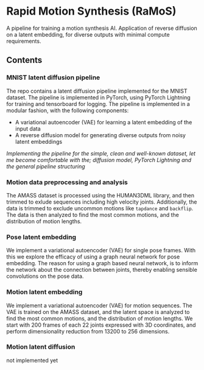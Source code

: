 
# Rapid Motion Synthesis (RaMoS)

A pipeline for training a motion synthesis AI. Application of reverse diffusion on a latent embedding, for diverse outputs with minimal compute requirements.

## Contents

### MNIST latent diffusion pipeline

The repo contains a latent diffusion pipeline implemented for the MNIST dataset. The pipeline is implemented in PyTorch, using PyTorch Lightning for training and tensorboard for logging. The pipeline is implemented in a modular fashion, with the following components:

- A variational autoencoder (VAE) for learning a latent embedding of the input data
- A reverse diffusion model for generating diverse outputs from noisy latent embeddings

*Implementing the pipeline for the simple, clean and well-known dataset, let me become comfortable with the; diffusion model, PyTorch Lightning and the general pipeline structuring*

### Motion data preprocessing and analysis

The AMASS dataset is processed using the HUMAN3DML library, and then trimmed to exlude sequences including high velocity joints. Additionally, the data is trimmed to exclude uncommon motions like ``tapdance`` and ``backflip``. The data is then analyzed to find the most common motions, and the distribution of motion lengths.


### Pose latent embedding

We implement a variational autoencoder (VAE) for single pose frames. With this we explore the efficacy of using a graph neural network for pose embedding. The reason for using a graph based neural network, is to inform the network about the connection between joints, thereby enabling sensible convolutions on the pose data.

### Motion latent embedding

We implement a variational autoencoder (VAE) for motion sequences. The VAE is trained on the AMASS dataset, and the latent space is analyzed to find the most common motions, and the distribution of motion lengths. We start with 200 frames of each 22 joints expressed with 3D coordinates, and perform dimensionality reduction from 13200 to 256 dimensions.

### Motion latent diffusion

not implemented yet